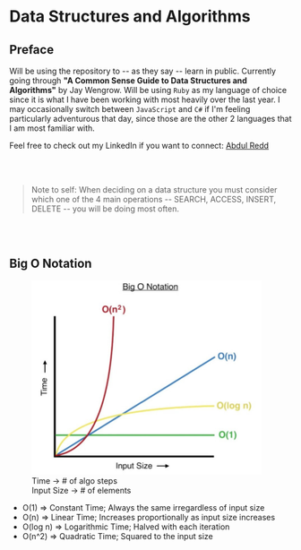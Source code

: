 # Data Structures and Algorithms

## Preface

Will be using the repository to -- as they say -- learn in public. Currently going through **"A Common Sense Guide to Data Structures and Algorithms"** by Jay Wengrow. Will be using `Ruby` as my language of choice since it is what I have been working with most heavily over the last year. I may occasionally switch between `JavaScript` and `C#` if I'm feeling particularly adventurous that day, since those are the other 2 languages that I am most familiar with.

Feel free to check out my LinkedIn if you want to connect: [Abdul Redd](https://linkedin.com/in/abdulredd)

<br>
<br>

> Note to self: When deciding on a data structure you must consider which one of the 4 main operations -- SEARCH, ACCESS, INSERT, DELETE -- you will be doing most often.

<br>
<br>

## Big O Notation

<figure>
  <!-- Original Size is 821 x 693 -->
  <img src="big_o_graph.jpeg"  width="410" height="346"><br>
  <caption>Time -> # of algo steps</caption><br>
  <caption>Input Size -> # of elements</caption>
</figure>

* O(1) => Constant Time; Always the same irregardless of input size
* O(n) => Linear Time; Increases proportionally as input size increases  
* O(log n) => Logarithmic Time; Halved with each iteration
* O(n^2) => Quadratic Time; Squared to the input size
